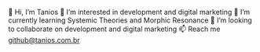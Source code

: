 👋 Hi, I’m Tanios
👀 I’m interested in development and digital marketing
🌱 I’m currently learning Systemic Theories and Morphic Resonance
💞️ I’m looking to collaborate on development and digital marketing
📫 Reach me github@tanios.com.br
